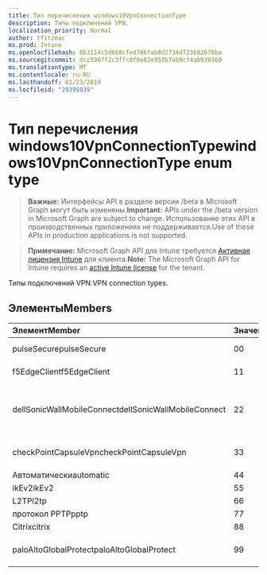 ```yaml
---
title: Тип перечисления windows10VpnConnectionType
description: Типы подключений VPN.
localization_priority: Normal
author: tfitzmac
ms.prod: Intune
ms.openlocfilehash: 8b3114c5d608cfed786fab8d2734d723682670ba
ms.sourcegitcommit: dcc5907f2c3ffc0f0e82e953b7ab9cf4ab938360
ms.translationtype: MT
ms.contentlocale: ru-RU
ms.lasthandoff: 01/23/2019
ms.locfileid: "29395939"
---
```

# <a name="windows10vpnconnectiontype-enum-type"></a><span data-ttu-id="a3efd-103">Тип перечисления windows10VpnConnectionType</span><span class="sxs-lookup"><span data-stu-id="a3efd-103">windows10VpnConnectionType enum type</span></span>

> <span data-ttu-id="a3efd-104">**Важные:** Интерфейсы API в разделе версии /beta в Microsoft Graph могут быть изменены.</span><span class="sxs-lookup"><span data-stu-id="a3efd-104">**Important:** APIs under the /beta version in Microsoft Graph are subject to change.</span></span> <span data-ttu-id="a3efd-105">Использование этих API в производственных приложениях не поддерживается.</span><span class="sxs-lookup"><span data-stu-id="a3efd-105">Use of these APIs in production applications is not supported.</span></span>

> <span data-ttu-id="a3efd-106">**Примечание:** Microsoft Graph API для Intune требуется [Активная лицензия Intune](https://go.microsoft.com/fwlink/?linkid=839381) для клиента.</span><span class="sxs-lookup"><span data-stu-id="a3efd-106">**Note:** The Microsoft Graph API for Intune requires an [active Intune license](https://go.microsoft.com/fwlink/?linkid=839381) for the tenant.</span></span>

<span data-ttu-id="a3efd-107">Типы подключений VPN.</span><span class="sxs-lookup"><span data-stu-id="a3efd-107">VPN connection types.</span></span>

## <a name="members"></a><span data-ttu-id="a3efd-108">Элементы</span><span class="sxs-lookup"><span data-stu-id="a3efd-108">Members</span></span>
|<span data-ttu-id="a3efd-109">Элемент</span><span class="sxs-lookup"><span data-stu-id="a3efd-109">Member</span></span>|<span data-ttu-id="a3efd-110">Значение</span><span class="sxs-lookup"><span data-stu-id="a3efd-110">Value</span></span>|<span data-ttu-id="a3efd-111">Описание</span><span class="sxs-lookup"><span data-stu-id="a3efd-111">Description</span></span>|
|:---|:---|:---|
|<span data-ttu-id="a3efd-112">pulseSecure</span><span class="sxs-lookup"><span data-stu-id="a3efd-112">pulseSecure</span></span>|<span data-ttu-id="a3efd-113">0</span><span class="sxs-lookup"><span data-stu-id="a3efd-113">0</span></span>|<span data-ttu-id="a3efd-114">Обеспечение безопасной Pulse.</span><span class="sxs-lookup"><span data-stu-id="a3efd-114">Pulse Secure.</span></span>|
|<span data-ttu-id="a3efd-115">f5EdgeClient</span><span class="sxs-lookup"><span data-stu-id="a3efd-115">f5EdgeClient</span></span>|<span data-ttu-id="a3efd-116">1</span><span class="sxs-lookup"><span data-stu-id="a3efd-116">1</span></span>|<span data-ttu-id="a3efd-117">F5 Клиент пограничного сервера.</span><span class="sxs-lookup"><span data-stu-id="a3efd-117">F5 Edge Client.</span></span>|
|<span data-ttu-id="a3efd-118">dellSonicWallMobileConnect</span><span class="sxs-lookup"><span data-stu-id="a3efd-118">dellSonicWallMobileConnect</span></span>|<span data-ttu-id="a3efd-119">2</span><span class="sxs-lookup"><span data-stu-id="a3efd-119">2</span></span>|<span data-ttu-id="a3efd-120">Подключение мобильного устройства SonicWALL Dell.</span><span class="sxs-lookup"><span data-stu-id="a3efd-120">Dell SonicWALL Mobile Connection.</span></span>|
|<span data-ttu-id="a3efd-121">checkPointCapsuleVpn</span><span class="sxs-lookup"><span data-stu-id="a3efd-121">checkPointCapsuleVpn</span></span>|<span data-ttu-id="a3efd-122">3</span><span class="sxs-lookup"><span data-stu-id="a3efd-122">3</span></span>|<span data-ttu-id="a3efd-123">Проверьте точку капсула VPN.</span><span class="sxs-lookup"><span data-stu-id="a3efd-123">Check Point Capsule VPN.</span></span>|
|<span data-ttu-id="a3efd-124">Автоматически</span><span class="sxs-lookup"><span data-stu-id="a3efd-124">automatic</span></span>|<span data-ttu-id="a3efd-125">4</span><span class="sxs-lookup"><span data-stu-id="a3efd-125">4</span></span>|<span data-ttu-id="a3efd-126">Автоматически.</span><span class="sxs-lookup"><span data-stu-id="a3efd-126">Automatic.</span></span>|
|<span data-ttu-id="a3efd-127">ikEv2</span><span class="sxs-lookup"><span data-stu-id="a3efd-127">ikEv2</span></span>|<span data-ttu-id="a3efd-128">5</span><span class="sxs-lookup"><span data-stu-id="a3efd-128">5</span></span>|<span data-ttu-id="a3efd-129">IKEv2.</span><span class="sxs-lookup"><span data-stu-id="a3efd-129">IKEv2.</span></span>|
|<span data-ttu-id="a3efd-130">L2TP</span><span class="sxs-lookup"><span data-stu-id="a3efd-130">l2tp</span></span>|<span data-ttu-id="a3efd-131">6</span><span class="sxs-lookup"><span data-stu-id="a3efd-131">6</span></span>|<span data-ttu-id="a3efd-132">L2TP.</span><span class="sxs-lookup"><span data-stu-id="a3efd-132">L2TP.</span></span>|
|<span data-ttu-id="a3efd-133">протокол PPTP</span><span class="sxs-lookup"><span data-stu-id="a3efd-133">pptp</span></span>|<span data-ttu-id="a3efd-134">7</span><span class="sxs-lookup"><span data-stu-id="a3efd-134">7</span></span>|<span data-ttu-id="a3efd-135">ПРОТОКОЛ PPTP.</span><span class="sxs-lookup"><span data-stu-id="a3efd-135">PPTP.</span></span>|
|<span data-ttu-id="a3efd-136">Citrix</span><span class="sxs-lookup"><span data-stu-id="a3efd-136">citrix</span></span>|<span data-ttu-id="a3efd-137">8</span><span class="sxs-lookup"><span data-stu-id="a3efd-137">8</span></span>|<span data-ttu-id="a3efd-138">Citrix.</span><span class="sxs-lookup"><span data-stu-id="a3efd-138">Citrix.</span></span>|
|<span data-ttu-id="a3efd-139">paloAltoGlobalProtect</span><span class="sxs-lookup"><span data-stu-id="a3efd-139">paloAltoGlobalProtect</span></span>|<span data-ttu-id="a3efd-140">9</span><span class="sxs-lookup"><span data-stu-id="a3efd-140">9</span></span>|<span data-ttu-id="a3efd-141">GlobalProtect Пало сети компьютер.</span><span class="sxs-lookup"><span data-stu-id="a3efd-141">Palo Alto Networks GlobalProtect.</span></span>|




